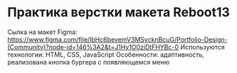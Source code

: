 # Практика верстки макета Reboot13
Сылка на макет Figma: https://www.figma.com/file/lbHc6bevemV3MSycknBcuG/Portfolio-Design-(Community)?node-id=146%3A2&t=J1Hv1O0ziDtFHYBc-0
Используются технологии: HTML, CSS, JavaScript
Особенности: адаптивность, реализована кнопка бургера с появляющемся меню


